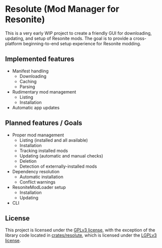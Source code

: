 # Resolute (Mod Manager for Resonite)

This is a very early WIP project to create a friendly GUI for downloading, updating, and setup of Resonite mods.
The goal is to provide a cross-platform beginning-to-end setup experience for Resonite modding.

## Implemented features

- Manifest handling
  - Downloading
  - Caching
  - Parsing
- Rudimentary mod management
  - Listing
  - Installation
- Automatic app updates

## Planned features / Goals

- Proper mod management
  - Listing (installed and all available)
  - Installation
  - Tracking installed mods
  - Updating (automatic and manual checks)
  - Deletion
  - Detection of externally-installed mods
- Dependency resolution
  - Automatic installation
  - Conflict warnings
- ResoniteModLoader setup
  - Installation
  - Updating
- CLI

## License

This project is licensed under the [GPLv3 license](https://www.gnu.org/licenses/gpl-3.0),
with the exception of the library code located in [crates/resolute](./crates/resolute),
which is licensed under the [LGPLv3 license](https://www.gnu.org/licenses/lgpl-3.0).
